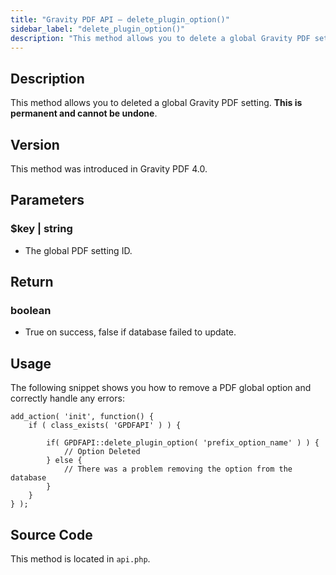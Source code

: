 ```yaml
---
title: "Gravity PDF API – delete_plugin_option()"
sidebar_label: "delete_plugin_option()"
description: "This method allows you to delete a global Gravity PDF setting. This is permanent and cannot be undone."
---
```


## Description

This method allows you to deleted a global Gravity PDF setting. **This is permanent and cannot be undone**.

## Version

This method was introduced in Gravity PDF 4.0.

## Parameters

### $key \| string
* The global PDF setting ID.

## Return

### boolean
* True on success, false if database failed to update.

## Usage

The following snippet shows you how to remove a PDF global option and correctly handle any errors:

```
add_action( 'init', function() {
    if ( class_exists( 'GPDFAPI' ) ) {

        if( GPDFAPI::delete_plugin_option( 'prefix_option_name' ) ) {
            // Option Deleted
        } else {
            // There was a problem removing the option from the database
        }
    }
} );
```

## Source Code

This method is located in `api.php`.
